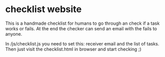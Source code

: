 checklist website
===================

This is a handmade checklist for humans to go through an check if a task
works or fails. At the end the checker can send an email with the fails
to anyone.

In /js/checklist.js you need to set this: receiver email and the list of tasks.
Then just visit the checklist.html in browser and start checking ;)